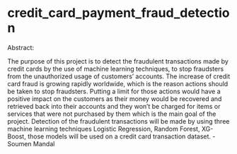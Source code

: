 # credit_card_payment_fraud_detection

Abstract:

The purpose of this project is to detect the fraudulent transactions made by credit cards by the use of machine learning techniques, to stop fraudsters from the unauthorized usage of customers’ accounts. The increase of credit card fraud is growing rapidly worldwide, which is the reason actions should be taken to stop fraudsters. Putting a limit for those actions would have a positive impact on the customers as their money would be recovered and retrieved back into their accounts and they won’t be charged for items or services that were not purchased by them which is the main goal of the project. Detection of the fraudulent transactions will be made by using three machine learning techniques Logistic Regression, Random Forest, XG-Boost, those models will be used on a credit card transaction dataset. 
-Soumen Mandal
